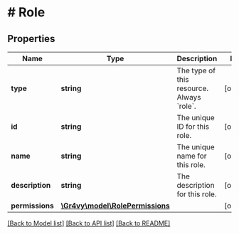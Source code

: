 # # Role

## Properties

Name | Type | Description | Notes
------------ | ------------- | ------------- | -------------
**type** | **string** | The type of this resource. Always &#x60;role&#x60;. | [optional]
**id** | **string** | The unique ID for this role. | [optional]
**name** | **string** | The unique name for this role. | [optional]
**description** | **string** | The description for this role. | [optional]
**permissions** | [**\Gr4vy\model\RolePermissions**](RolePermissions.md) |  | [optional]

[[Back to Model list]](../../README.md#models) [[Back to API list]](../../README.md#endpoints) [[Back to README]](../../README.md)

